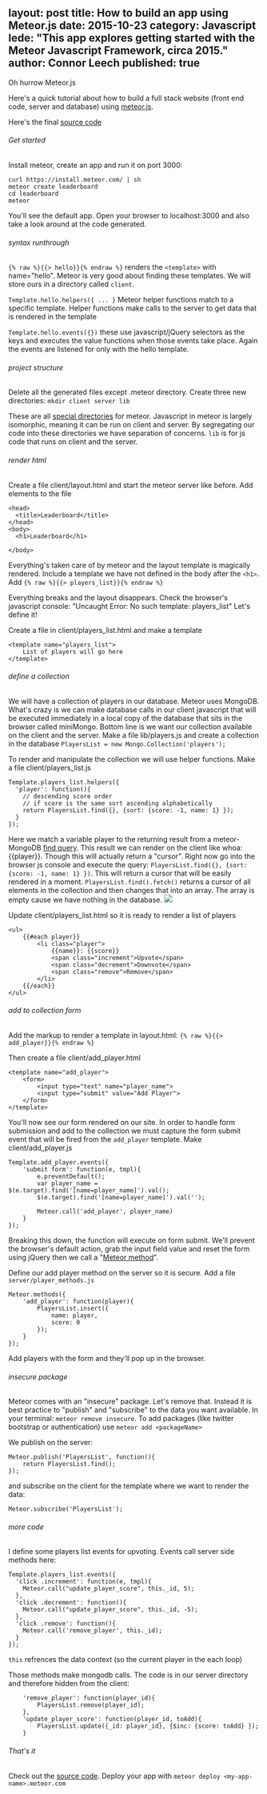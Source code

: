 layout: post
title: How to build an app using Meteor.js
date: 2015-10-23
category: Javascript
lede: "This app explores getting started with the Meteor Javascript Framework, circa 2015."
author: Connor Leech
published: true
---

Oh hurrow Meteor.js

Here's a quick tutorial about how to build a full stack website (front end code, server and database) using [meteor.js](https://www.meteor.com/).

Here's the final [source code](https://github.com/connor11528/leaderboard)

###### Get started
Install meteor, create an app and run it on port 3000:
```
curl https://install.meteor.com/ | sh
meteor create leaderboard
cd leaderboard
meteor
```
You'll see the default app. Open your browser to localhost:3000 and also take a look around at the code generated.

###### syntax runthrough
`{% raw %}{{> hello}}{% endraw %}` renders the `<template>` with name="hello". Meteor is very good about finding these templates. We will store ours in a directory called `client`.

`Template.hello.helpers({ ... }` Meteor helper functions match to a specific template. Helper functions make calls to the server to get data that is rendered in the template

`Template.hello.events({})` these use javascript/jQuery selectors as the keys and executes the value functions when those events take place. Again the events are listened for only with the hello template.

###### project structure
Delete all the generated files except .meteor directory. Create three new directories: `mkdir client server lib`

These are all [special directories](http://docs.meteor.com/#/basic/filestructure) for meteor. Javascript in meteor is largely isomorphic, meaning it can be run on client and server. By segregating our code into these directories we have separation of concerns. `lib` is for js code that runs on client and the server.


###### render html
Create a file client/layout.html and start the meteor server like before. Add elements to the file
```
<head>
  <title>Leaderboard</title>
</head>
<body>
  <h1>Leaderboard</h1>

</body>
```
Everything's taken care of by meteor and the layout template is magically rendered. Include a template we have not defined in the body after the `<h1>`. Add `{% raw %}{{> players_list}}{% endraw %}`

Everything breaks and the layout disappears. Check the browser's javascript console: "Uncaught Error: No such template: players_list" Let's define it!

Create a file in client/players_list.html and make a template
```
<template name="players_list">
	List of players will go here
</template>
```
###### define a collection
We will have a collection of players in our database. Meteor uses MongoDB. What's crazy is we can make database calls in our client javascript that will be executed immediately in a local copy of the database that sits in the browser called miniMongo. Bottom line is we want our collection available on the client and the server. Make a file lib/players.js and create a collection in the database
`PlayersList = new Mongo.Collection('players');`

To render and manipulate the collection we will use helper functions. Make a file client/players_list.js

```
Template.players_list.helpers({
  'player': function(){
    // descending score order
    // if score is the same sort ascending alphabetically
    return PlayersList.find({}, {sort: {score: -1, name: 1} });
  }
});
```

Here we match a variable player to the returning result from a meteor-MongoDB [find query](http://docs.meteor.com/#/basic/Mongo-Collection-find). This result we can render on the client like whoa: {{player}}. Though this will actually return a "cursor". Right now go into the browser js console and execute the query: `PlayersList.find({}, {sort: {score: -1, name: 1} })`. This will return a cursor that will be easily rendered in a moment. `PlayersList.find().fetch()` returns a cursor of all elements in the collection and then changes that into an array. The array is empty cause we have nothing in the database.
![](/content/images/2015/04/Screen-Shot-2015-04-08-at-10-38-08-AM-1.png)

Update client/players_list.html so it is ready to render a list of players
```
<ul>
    {{#each player}}
        <li class="player">
            {{name}}: {{score}} 
            <span class="increment">Upvote</span>
            <span class="decrement">Downvote</span>
            <span class="remove">Remove</span>
        </li>
    {{/each}}
</ul>
```
###### add to collection form
Add the markup to render a template in layout.html: `{% raw %}{{> add_player}}{% endraw %}`

Then create a file client/add_player.html
```
<template name="add_player">
	<form>
        <input type="text" name="player_name">
        <input type="submit" value="Add Player">
    </form>
</template>
```
You'll now see our form rendered on our site. In order to handle form submission and add to the collection we must capture the form submit event that will be fired from the `add_player` template. Make client/add_player.js

```
Template.add_player.events({
	'submit form': function(e, tmpl){
		e.preventDefault();
		var player_name = 	$(e.target).find('[name=player_name]').val();
		$(e.target).find('[name=player_name]').val('');
		
		Meteor.call('add_player', player_name)
	}
});
```
Breaking this down, the function will execute on form submit. We'll prevent the browser's default action, grab the input field value and reset the form using jQuery then we call a "[Meteor method](http://docs.meteor.com/#/basic/methods)".

Define our add player method on the server so it is secure. Add a file `server/player_methods.js`
```
Meteor.methods({
	'add_player': function(player){
		PlayersList.insert({
			name: player,
			score: 0
		});
	}
});
```
Add players with the form and they'll pop up in the browser.

###### insecure package
Meteor comes with an "insecure" package. Let's remove that. Instead it is best practice to "publish" and "subscribe" to the data you want available. In your terminal: `meteor remove insecure`. To add packages (like twitter bootstrap or authentication) use `meteor add <packageName>`

We publish on the server:
```
Meteor.publish('PlayersList', function(){
	return PlayersList.find();
});
```

and subscribe on the client for the template where we want to render the data:

```
Meteor.subscribe('PlayersList');
```


###### more code
I define some players list events for upvoting. Events call server side methods here:

```
Template.players_list.events({
  'click .increment': function(e, tmpl){
    Meteor.call("update_player_score", this._id, 5);
  },
  'click .decrement': function(){
    Meteor.call("update_player_score", this._id, -5);
  },
  'click .remove': function(){
    Meteor.call('remove_player', this._id);
  }
});
```
`this` refrences the data context (so the current player in the each loop)

Those methods make mongodb calls. The code is in our server directory and therefore hidden from the client:

```
	'remove_player': function(player_id){
		PlayersList.remove(player_id);
	},
	'update_player_score': function(player_id, toAdd){
		PlayersList.update({_id: player_id}, {$inc: {score: toAdd} });
	}
```


###### That's it
Check out the [source code](https://github.com/connor11528/leaderboard). Deploy your app with `meteor deploy <my-app-name>.meteor.com`

